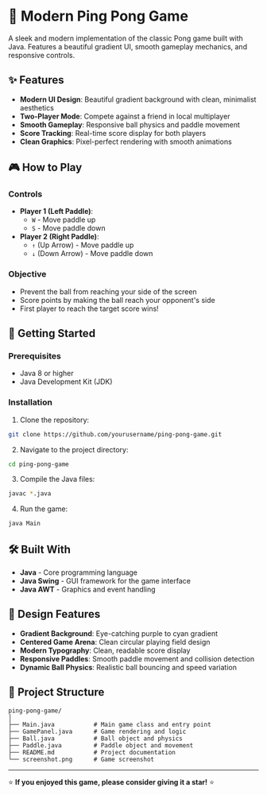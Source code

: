 # 🏓 Modern Ping Pong Game

A sleek and modern implementation of the classic Pong game built with Java. Features a beautiful gradient UI, smooth gameplay mechanics, and responsive controls.


## ✨ Features

- **Modern UI Design**: Beautiful gradient background with clean, minimalist aesthetics
- **Two-Player Mode**: Compete against a friend in local multiplayer
- **Smooth Gameplay**: Responsive ball physics and paddle movement
- **Score Tracking**: Real-time score display for both players
- **Clean Graphics**: Pixel-perfect rendering with smooth animations

## 🎮 How to Play

### Controls
- **Player 1 (Left Paddle)**: 
  - `W` - Move paddle up
  - `S` - Move paddle down
- **Player 2 (Right Paddle)**:
  - `↑` (Up Arrow) - Move paddle up
  - `↓` (Down Arrow) - Move paddle down

### Objective
- Prevent the ball from reaching your side of the screen
- Score points by making the ball reach your opponent's side
- First player to reach the target score wins!

## 🚀 Getting Started

### Prerequisites
- Java 8 or higher
- Java Development Kit (JDK)

### Installation

1. Clone the repository:
```bash
git clone https://github.com/yourusername/ping-pong-game.git
```

2. Navigate to the project directory:
```bash
cd ping-pong-game
```

3. Compile the Java files:
```bash
javac *.java
```

4. Run the game:
```bash
java Main
```

## 🛠️ Built With

- **Java** - Core programming language
- **Java Swing** - GUI framework for the game interface
- **Java AWT** - Graphics and event handling

## 🎨 Design Features

- **Gradient Background**: Eye-catching purple to cyan gradient
- **Centered Game Arena**: Clean circular playing field design
- **Modern Typography**: Clean, readable score display
- **Responsive Paddles**: Smooth paddle movement and collision detection
- **Dynamic Ball Physics**: Realistic ball bouncing and speed variation

## 📁 Project Structure

```
ping-pong-game/
│
├── Main.java           # Main game class and entry point
├── GamePanel.java      # Game rendering and logic
├── Ball.java           # Ball object and physics
├── Paddle.java         # Paddle object and movement
├── README.md           # Project documentation
└── screenshot.png      # Game screenshot
```



---

⭐ **If you enjoyed this game, please consider giving it a star!** ⭐
